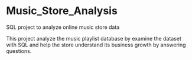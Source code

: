 # Music_Store_Analysis

SQL project to analyze online music store data

This project analyze the music playlist database by examine the dataset with SQL and help the store understand its business growth by answering questions.
